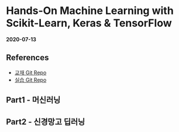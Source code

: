 # Hands-On Machine Learning with Scikit-Learn, Keras & TensorFlow

**2020-07-13**

## References

- [교재 Git Repo](https://github.com/rickiepark/handson-ml2)
- [실습 Git Repo](https://github.com/WooilJeong/Hands-On-ML)


## Part1 - 머신러닝



## Part2 - 신경망고 딥러닝



